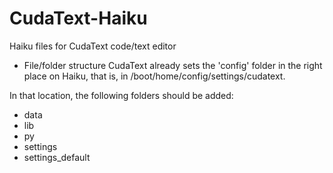 # CudaText-Haiku
Haiku files for CudaText code/text editor



* File/folder structure
CudaText already sets the 'config' folder in the right place on Haiku, that is, in /boot/home/config/settings/cudatext.

In that location, the following folders should be added:
- data
- lib
- py
- settings
- settings_default


